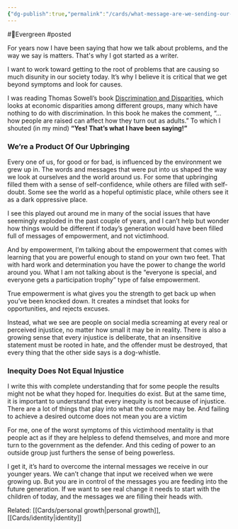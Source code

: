 ```yaml
---
{"dg-publish":true,"permalink":"/cards/what-message-are-we-sending-our-kids/"}
---
```


#🌲Evergreen 
#posted 

For years now I have been saying that how we talk about problems, and the way we say is matters. That's why I got started as a writer.

I want to work toward getting to the root of problems that are causing so much disunity in our society today. It’s why I believe it is critical that we get beyond symptoms and look for causes.

I was reading Thomas Sowell’s book [Discrimination and Disparities](https://amzn.to/38WJgDu), which looks at economic disparities among different groups, many which have nothing to do with discrimination. In this book he makes the comment, “…how people are raised can affect how they turn out as adults.” To which I shouted (in my mind) **“Yes! That’s what I have been saying!”**

### We’re a Product Of Our Upbringing

Every one of us, for good or for bad, is influenced by the environment we grew up in. The words and messages that were put into us shaped the way we look at ourselves and the world around us. For some that upbringing filled them with a sense of self-confidence, while others are filled with self-doubt. Some see the world as a hopeful optimistic place, while others see it as a dark oppressive place.

I see this played out around me in many of the social issues that have seemingly exploded in the past couple of years, and I can’t help but wonder how things would be different if today’s generation would have been filled full of messages of empowerment, and not victimhood.

And by empowerment, I’m talking about the empowerment that comes with learning that you are powerful enough to stand on your own two feet. That with hard work and determination you have the power to change the world around you. What I am not talking about is the “everyone is special, and everyone gets a participation trophy” type of false empowerment.

True empowerment is what gives you the strength to get back up when you’ve been knocked down. It creates a mindset that looks for opportunities, and rejects excuses.

Instead, what we see are people on social media screaming at every real or perceived injustice, no matter how small it may be in reality. There is also a growing sense that every injustice is deliberate, that an insensitive statement must be rooted in hate, and the offender must be destroyed, that every thing that the other side says is a dog-whistle.

### Inequity Does Not Equal Injustice

I write this with complete understanding that for some people the results might not be what they hoped for. Inequities do exist. But at the same time, it is important to understand that every inequity is not because of injustice. There are a lot of things that play into what the outcome may be. And failing to achieve a desired outcome does not mean you are a victim

For me, one of the worst symptoms of this victimhood mentality is that people act as if they are helpless to defend themselves, and more and more turn to the government as the defender. And this ceding of power to an outside group just furthers the sense of being powerless.

I get it, it’s hard to overcome the internal messages we receive in our younger years. We can’t change that input we received when we were growing up. But you are in control of the messages you are feeding into the future generation. If we want to see real change it needs to start with the children of today, and the messages we are filling their heads with.


Related: [[Cards/personal growth\|personal growth]], [[Cards/identity\|identity]]